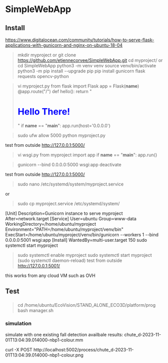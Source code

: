 # SimpleWebApp

## Install

https://www.digitalocean.com/community/tutorials/how-to-serve-flask-applications-with-gunicorn-and-nginx-on-ubuntu-18-04

> mkdir myproject
or
git clone https://github.com/etiennecorvee/SimpleWebApp.git
> cd myproject/
or
cd SimpleWebApp
> python3 -m venv venv
> source venv/bin/activate
> python3 -m pip install --upgrade pip
> pip install gunicorn flask requests opencv-python

> vi myproject.py
    from flask import Flask
    app = Flask(__name__)
    @app.route("/")
    def hello():
        return "<h1 style='color:blue'>Hello There!</h1>"
    if __name__ == "__main__":
        app.run(host='0.0.0.0')

> sudo ufw allow 5000
> python myproject.py

test from outside http://127.0.0.1:5000/

> vi wsgi.py
    from myproject import app
    if __name__ == "__main__":
        app.run()

> gunicorn --bind 0.0.0.0:5000 wsgi:app
> deactivate

test from outside http://127.0.0.1:5000/

> sudo nano /etc/systemd/system/myproject.service

or

> sudo cp myproject.service /etc/systemd/system/
    
[Unit]
Description=Gunicorn instance to serve myproject
After=network.target
[Service]
User=ubuntu
Group=www-data
WorkingDirectory=/home/ubuntu/myproject
Environment="PATH=/home/ubuntu/myproject/venv/bin"
ExecStart=/home/ubuntu/myproject/venv/bin/gunicorn --workers 1 --bind 0.0.0.0:5001 wsgi:app
[Install]
WantedBy=multi-user.target  150  sudo systemctl start myproject

> sudo systemctl enable myproject
> sudo systemctl start myproject
(sudo systemctl daemon-reload)
test from outside http://127.0.0.1:5001/

this works from any cloud VM such as OVH

## Test

### 

> cd /home/ubuntu/EcoVision/STAND_ALONE_ECO3D/platform/prog
> bash manager.sh

### simulation
simulate with one existing fall detection availbale results:
chute_d-2023-11-01T13:04:39.014000-nbp1-colour.mm

curl -X POST http://localhost:5002/process/chute_d-2023-11-01T13:04:39.014000-nbp1-colour.png